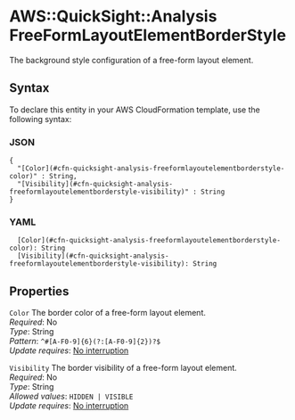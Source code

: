 # AWS::QuickSight::Analysis FreeFormLayoutElementBorderStyle<a name="aws-properties-quicksight-analysis-freeformlayoutelementborderstyle"></a>

The background style configuration of a free\-form layout element\.

## Syntax<a name="aws-properties-quicksight-analysis-freeformlayoutelementborderstyle-syntax"></a>

To declare this entity in your AWS CloudFormation template, use the following syntax:

### JSON<a name="aws-properties-quicksight-analysis-freeformlayoutelementborderstyle-syntax.json"></a>

```
{
  "[Color](#cfn-quicksight-analysis-freeformlayoutelementborderstyle-color)" : String,
  "[Visibility](#cfn-quicksight-analysis-freeformlayoutelementborderstyle-visibility)" : String
}
```

### YAML<a name="aws-properties-quicksight-analysis-freeformlayoutelementborderstyle-syntax.yaml"></a>

```
  [Color](#cfn-quicksight-analysis-freeformlayoutelementborderstyle-color): String
  [Visibility](#cfn-quicksight-analysis-freeformlayoutelementborderstyle-visibility): String
```

## Properties<a name="aws-properties-quicksight-analysis-freeformlayoutelementborderstyle-properties"></a>

`Color`  <a name="cfn-quicksight-analysis-freeformlayoutelementborderstyle-color"></a>
The border color of a free\-form layout element\.  
*Required*: No  
*Type*: String  
*Pattern*: `^#[A-F0-9]{6}(?:[A-F0-9]{2})?$`  
*Update requires*: [No interruption](https://docs.aws.amazon.com/AWSCloudFormation/latest/UserGuide/using-cfn-updating-stacks-update-behaviors.html#update-no-interrupt)

`Visibility`  <a name="cfn-quicksight-analysis-freeformlayoutelementborderstyle-visibility"></a>
The border visibility of a free\-form layout element\.  
*Required*: No  
*Type*: String  
*Allowed values*: `HIDDEN | VISIBLE`  
*Update requires*: [No interruption](https://docs.aws.amazon.com/AWSCloudFormation/latest/UserGuide/using-cfn-updating-stacks-update-behaviors.html#update-no-interrupt)